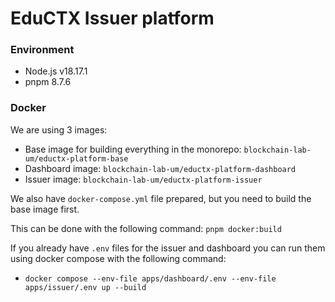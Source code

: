 # EduCTX Issuer platform

### Environment

- Node.js v18.17.1
- pnpm 8.7.6

### Docker

We are using 3 images:

- Base image for building everything in the monorepo: `blockchain-lab-um/eductx-platform-base`
- Dashboard image: `blockchain-lab-um/eductx-platform-dashboard`
- Issuer image: `blockchain-lab-um/eductx-platform-issuer`

We also have `docker-compose.yml` file prepared, but you need to build the base image first.

This can be done with the following command: `pnpm docker:build`

If you already have `.env` files for the issuer and dashboard you can run them using docker compose with the following command:

- `docker compose --env-file apps/dashboard/.env --env-file apps/issuer/.env up --build`
